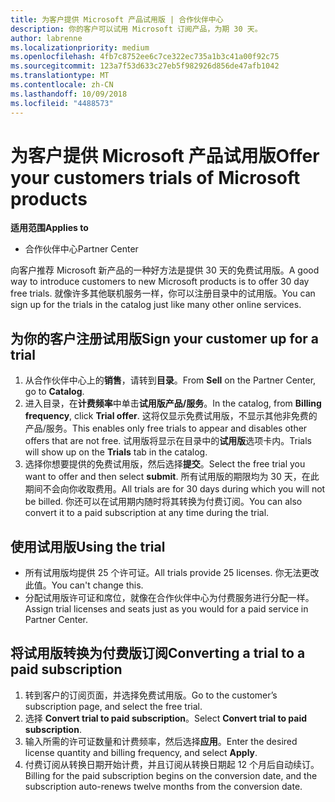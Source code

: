 ```yaml
---
title: 为客户提供 Microsoft 产品试用版 | 合作伙伴中心
description: 你的客户可以试用 Microsoft 订阅产品，为期 30 天。
author: labrenne
ms.localizationpriority: medium
ms.openlocfilehash: 4fb7c8752ee6c7ce322ec735a1b3c41a00f92c75
ms.sourcegitcommit: 123a7f53d633c27eb5f982926d856de47afb1042
ms.translationtype: MT
ms.contentlocale: zh-CN
ms.lasthandoff: 10/09/2018
ms.locfileid: "4488573"
---
```

# <a name="offer-your-customers-trials-of-microsoft-products"></a><span data-ttu-id="49c42-103">为客户提供 Microsoft 产品试用版</span><span class="sxs-lookup"><span data-stu-id="49c42-103">Offer your customers trials of Microsoft products</span></span>

**<span data-ttu-id="49c42-104">适用范围</span><span class="sxs-lookup"><span data-stu-id="49c42-104">Applies to</span></span>**

-  <span data-ttu-id="49c42-105">合作伙伴中心</span><span class="sxs-lookup"><span data-stu-id="49c42-105">Partner Center</span></span>

<span data-ttu-id="49c42-106">向客户推荐 Microsoft 新产品的一种好方法是提供 30 天的免费试用版。</span><span class="sxs-lookup"><span data-stu-id="49c42-106">A good way to introduce customers to new Microsoft products is to offer 30 day free trials.</span></span> <span data-ttu-id="49c42-107">就像许多其他联机服务一样，你可以注册目录中的试用版。</span><span class="sxs-lookup"><span data-stu-id="49c42-107">You can sign up for the trials in the catalog just like many other online services.</span></span>  

## <a name="sign-your-customer-up-for-a-trial"></a><span data-ttu-id="49c42-108">为你的客户注册试用版</span><span class="sxs-lookup"><span data-stu-id="49c42-108">Sign your customer up for a trial</span></span>

1.  <span data-ttu-id="49c42-109">从合作伙伴中心上的**销售**，请转到**目录**。</span><span class="sxs-lookup"><span data-stu-id="49c42-109">From **Sell** on the Partner Center, go to **Catalog**.</span></span> 
2.  <span data-ttu-id="49c42-110">进入目录，在**计费频率**中单击**试用版产品/服务**。</span><span class="sxs-lookup"><span data-stu-id="49c42-110">In the catalog, from **Billing frequency**, click **Trial offer**.</span></span> <span data-ttu-id="49c42-111">这将仅显示免费试用版，不显示其他非免费的产品/服务。</span><span class="sxs-lookup"><span data-stu-id="49c42-111">This enables only free trials to appear and disables other offers that are not free.</span></span> <span data-ttu-id="49c42-112">试用版将显示在目录中的**试用版**选项卡内。</span><span class="sxs-lookup"><span data-stu-id="49c42-112">Trials will show up on the **Trials** tab in the catalog.</span></span>
3.  <span data-ttu-id="49c42-113">选择你想要提供的免费试用版，然后选择**提交**。</span><span class="sxs-lookup"><span data-stu-id="49c42-113">Select the free trial you want to offer and then select **submit**.</span></span> <span data-ttu-id="49c42-114">所有试用版的期限均为 30 天，在此期间不会向你收取费用。</span><span class="sxs-lookup"><span data-stu-id="49c42-114">All trials are for 30 days during which you will not be billed.</span></span> <span data-ttu-id="49c42-115">你还可以在试用期内随时将其转换为付费订阅。</span><span class="sxs-lookup"><span data-stu-id="49c42-115">You can also convert it to a paid subscription at any time during the trial.</span></span>

## <a name="using-the-trial"></a><span data-ttu-id="49c42-116">使用试用版</span><span class="sxs-lookup"><span data-stu-id="49c42-116">Using the trial</span></span>

- <span data-ttu-id="49c42-117">所有试用版均提供 25 个许可证。</span><span class="sxs-lookup"><span data-stu-id="49c42-117">All trials provide 25 licenses.</span></span> <span data-ttu-id="49c42-118">你无法更改此值。</span><span class="sxs-lookup"><span data-stu-id="49c42-118">You can't change this.</span></span>
- <span data-ttu-id="49c42-119">分配试用版许可证和席位，就像在合作伙伴中心为付费服务进行分配一样。</span><span class="sxs-lookup"><span data-stu-id="49c42-119">Assign trial licenses and seats just as you would for a paid service in Partner Center.</span></span>

## <a name="converting-a-trial-to-a-paid-subscription"></a><span data-ttu-id="49c42-120">将试用版转换为付费版订阅</span><span class="sxs-lookup"><span data-stu-id="49c42-120">Converting a trial to a paid subscription</span></span>

1.  <span data-ttu-id="49c42-121">转到客户的订阅页面，并选择免费试用版。</span><span class="sxs-lookup"><span data-stu-id="49c42-121">Go to the customer’s subscription page, and select the free trial.</span></span>
2.  <span data-ttu-id="49c42-122">选择 **Convert trial to paid subscription**。</span><span class="sxs-lookup"><span data-stu-id="49c42-122">Select **Convert trial to paid subscription**.</span></span>
3.  <span data-ttu-id="49c42-123">输入所需的许可证数量和计费频率，然后选择**应用**。</span><span class="sxs-lookup"><span data-stu-id="49c42-123">Enter the desired license quantity and billing frequency, and select **Apply**.</span></span>
4.  <span data-ttu-id="49c42-124">付费订阅从转换日期开始计费，并且订阅从转换日期起 12 个月后自动续订。</span><span class="sxs-lookup"><span data-stu-id="49c42-124">Billing for the paid subscription begins on the conversion date, and the subscription auto-renews twelve months from the conversion date.</span></span> 

